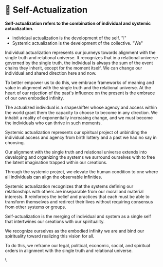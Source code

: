 # 🧙 Self-Actualization

**Self-actualization refers to the combination of individual and systemic actualization.**

* Individual actualization is the development of the self. "I"
* Systemic actualization is the development of the collective. "We"

Individual actualization represents our journeys towards alignment with the single truth and relational universe. It recognizes that in a relational universe governed by the single truth, the individual is always the sum of the event chains they inherit, except for the moment itself. We can change our individual and shared direction here and now.&#x20;

To better empower us to do this, we embrace frameworks of meaning and value in alignment with the single truth and the relational universe. At the heart of our rejection of the past's influence on the present is the embrace of our own embodied infinity.&#x20;

The actualized individual is a shapeshifter whose agency and access within the world grant them the capacity to choose to become in any direction. We inhabit a reality of exponentially increasing change, and we must become the individuals who can thrive in such moments.&#x20;

Systemic actualization represents our spiritual project of unbinding the individual access and agency from birth lottery and a past we had no say in choosing.&#x20;

Our alignment with the single truth and relational universe extends into developing and organizing the systems we surround ourselves with to free the latent imagination trapped within our creations.&#x20;

Through the systemic project, we elevate the human condition to one where all individuals can align the observable infinities.&#x20;

Systemic actualization recognizes that the systems defining our relationships with others are inseparable from our moral and material interests. It reinforces the belief and practices that each must be able to transform themselves and redirect their lives without requiring consensus from other systems or groups.

Self-actualization is the merging of individual and system as a single self that intertwines our creations with our spirituality.&#x20;

We recognize ourselves as the embodied infinity we are and bind our spirituality toward realizing this vision for all.&#x20;

To do this, we reframe our legal, political, economic, social, and spiritual orders in alignment with the single truth and relational universe.

\
